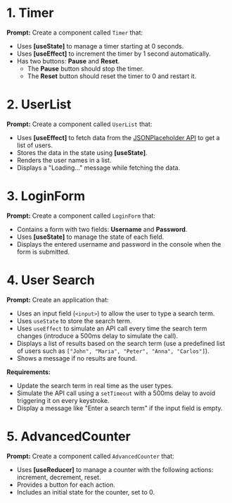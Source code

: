 # **1. Timer**
**Prompt:** Create a component called `Timer` that:  
- Uses **[useState]** to manage a timer starting at 0 seconds.  
- Uses **[useEffect]** to increment the timer by 1 second automatically.  
- Has two buttons: **Pause** and **Reset**.  
  - The **Pause** button should stop the timer.  
  - The **Reset** button should reset the timer to 0 and restart it.

# **2. UserList**
**Prompt:** Create a component called `UserList` that:  
- Uses **[useEffect]** to fetch data from the [JSONPlaceholder API](https://jsonplaceholder.typicode.com/users) to get a list of users.  
- Stores the data in the state using **[useState]**.  
- Renders the user names in a list.  
- Displays a "Loading..." message while fetching the data.

# **3. LoginForm**
**Prompt:** Create a component called `LoginForm` that:  
- Contains a form with two fields: **Username** and **Password**.  
- Uses **[useState]** to manage the state of each field.  
- Displays the entered username and password in the console when the form is submitted.

# **4. User Search**
**Prompt:** Create an application that:  
- Uses an input field (`<input>`) to allow the user to type a search term.  
- Uses `useState` to store the search term.  
- Uses `useEffect` to simulate an API call every time the search term changes (introduce a 500ms delay to simulate the call).  
- Displays a list of results based on the search term (use a predefined list of users such as `["John", "Maria", "Peter", "Anna", "Carlos"]`).  
- Shows a message if no results are found.  

**Requirements:**  
- Update the search term in real time as the user types.  
- Simulate the API call using a `setTimeout` with a 500ms delay to avoid triggering it on every keystroke.  
- Display a message like "Enter a search term" if the input field is empty.  

# **5. AdvancedCounter**
**Prompt:** Create a component called `AdvancedCounter` that:  
- Uses **[useReducer]** to manage a counter with the following actions: increment, decrement, reset.  
- Provides a button for each action.  
- Includes an initial state for the counter, set to 0.
